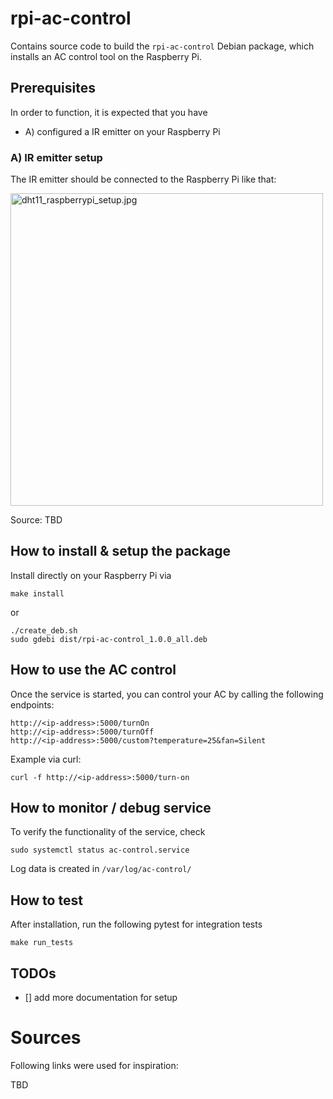 # rpi-ac-control

Contains source code to build the `rpi-ac-control` Debian package, which installs an AC control tool
on the Raspberry Pi.

## Prerequisites

In order to function, it is expected that you have 

* A) configured a IR emitter on your Raspberry Pi

### A) IR emitter setup

The IR emitter should be connected to the Raspberry Pi like that:

<img src="res/dht11_raspberrypi_setup.jpg" alt="dht11_raspberrypi_setup.jpg" width="500"/>

Source: TBD

## How to install & setup the package

Install directly on your Raspberry Pi via

    make install

or

	./create_deb.sh
	sudo gdebi dist/rpi-ac-control_1.0.0_all.deb

## How to use the AC control

Once the service is started, you can control your AC by calling the following endpoints:

	http://<ip-address>:5000/turnOn
	http://<ip-address>:5000/turnOff
	http://<ip-address>:5000/custom?temperature=25&fan=Silent

Example via curl:

	curl -f http://<ip-address>:5000/turn-on

## How to monitor / debug service

To verify the functionality of the service, check

	sudo systemctl status ac-control.service

Log data is created in `/var/log/ac-control/`

## How to test

After installation, run the following pytest for integration tests

    make run_tests

## TODOs

* [] add more documentation for setup

# Sources

Following links were used for inspiration:

TBD
